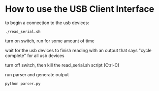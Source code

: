 # How to use the USB Client Interface

to begin a connection to the usb devices:

`./read_serial.sh`

turn on switch, run for some amount of time

wait for the usb devices to finish reading with an output that says "cycle complete" for all usb devices

turn off switch, then kill the read_serial.sh script (Ctrl-C)

run parser and generate output

`python parser.py`
